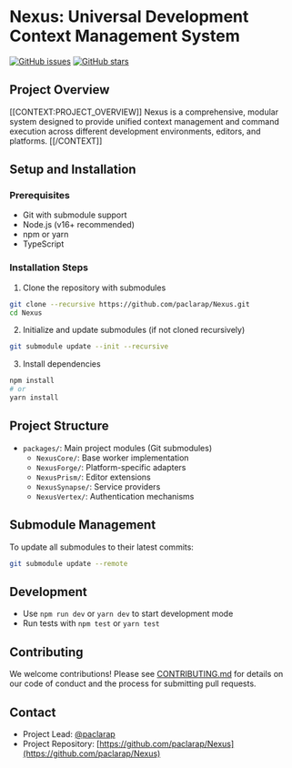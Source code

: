 # Nexus: Universal Development Context Management System

[![GitHub issues](https://img.shields.io/github/issues/paclarap/Nexus)](https://github.com/paclarap/Nexus/issues)
[![GitHub stars](https://img.shields.io/github/stars/paclarap/Nexus)](https://github.com/paclarap/Nexus/stargazers)

## Project Overview

[[CONTEXT:PROJECT_OVERVIEW]]
Nexus is a comprehensive, modular system designed to provide unified context management and command execution across different development environments, editors, and platforms.
[[/CONTEXT]]

## Setup and Installation

### Prerequisites
- Git with submodule support
- Node.js (v16+ recommended)
- npm or yarn
- TypeScript

### Installation Steps
1. Clone the repository with submodules
```bash
git clone --recursive https://github.com/paclarap/Nexus.git
cd Nexus
```

2. Initialize and update submodules (if not cloned recursively)
```bash
git submodule update --init --recursive
```

3. Install dependencies
```bash
npm install
# or
yarn install
```

## Project Structure
- `packages/`: Main project modules (Git submodules)
  - `NexusCore/`: Base worker implementation
  - `NexusForge/`: Platform-specific adapters
  - `NexusPrism/`: Editor extensions
  - `NexusSynapse/`: Service providers
  - `NexusVertex/`: Authentication mechanisms

## Submodule Management
To update all submodules to their latest commits:
```bash
git submodule update --remote
```

## Development
- Use `npm run dev` or `yarn dev` to start development mode
- Run tests with `npm test` or `yarn test`

## Contributing
We welcome contributions! Please see [CONTRIBUTING.md](CONTRIBUTING.md) for details on our code of conduct and the process for submitting pull requests.

## Contact
- Project Lead: [@paclarap](https://github.com/paclarap)
- Project Repository: [https://github.com/paclarap/Nexus](https://github.com/paclarap/Nexus)
